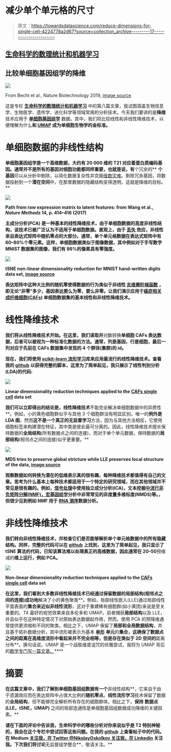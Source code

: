 # 减少单个单元格的尺寸

> 原文：<https://towardsdatascience.com/reduce-dimensions-for-single-cell-4224778a2d67?source=collection_archive---------17----------------------->

## [生命科学的数理统计和机器学习](https://towardsdatascience.com/tagged/stats-ml-life-sciences)

## 比较单细胞基因组学的降维

![](img/8667684c2a27144214f9066ae7096d92.png)

From Becht et al., Nature Biotechnology 2019, [image source](https://www.nature.com/articles/nbt.4314.pdf)

这是专栏 [**生命科学的数理统计和机器学习**](https://towardsdatascience.com/tagged/stats-ml-life-sciences?source=post_page---------------------------) 中的第八篇文章，我试图涵盖生物信息学、生物医学、遗传学、进化科学等领域常用的分析技术。今天我们要讲的是**降维**技术应用于 [**单细胞基因组学**](https://en.wikipedia.org/wiki/Single_cell_sequencing) 数据。其中，我们将比较线性和非线性降维技术，以便理解为什么[](https://en.wikipedia.org/wiki/T-distributed_stochastic_neighbor_embedding)**和 [**UMAP**](https://github.com/lmcinnes/umap) 成为单细胞生物学的金标准。**

# **单细胞数据的非线性结构**

**单细胞基因组学是一个高维数据，大约有 20 000 维的 T21 对应着蛋白质编码基因。通常并不是所有的基因对细胞功能都同样重要，也就是说，有**个冗余的** **个基因**可以从分析中剔除，以简化数据复杂性并克服[维数灾难](https://en.wikipedia.org/wiki/Curse_of_dimensionality)。剔除冗余基因，将数据投射到一个**潜在空间**中，在那里数据的隐藏结构变得透明，这就是降维的目标。**

**![](img/ad1e7646bf8ccb27ac394d5879d63f3a.png)**

**Path from raw expression matrix to latent features: from Wang et al., *Nature Methods* **14**, p. 414–416 (2017)**

****主成分分析(PCA)** 是一种基本的**线性降维**技术，由于单细胞数据的**高度非线性结构**，该技术已被广泛认为不适用于单细胞数据。直观上，由于 [**丢失**](https://academic.oup.com/bioinformatics/article/35/16/2865/5258099) 效应，非线性来自表达式矩阵中**随机零点**的大部分。通常，单个单元格数据在表达式矩阵中有**60–80%**个零元素。这样，单细胞数据类似于**图像数据**，其中例如对于手写数字 MNIST 数据集的图像，我们有 86%的像素具有零强度。**

**![](img/034eea5c42c7470375ebc2dfd9df44ac.png)**

**tSNE non-linear dimensionality reduction for MNIST hand-written digits data set, [image source](https://nlml.github.io/in-raw-numpy/in-raw-numpy-t-sne/)**

**表达矩阵中这种大比例的随机零使得数据的行为类似于非线性 [**亥维赛阶梯函数**](https://en.wikipedia.org/wiki/Heaviside_step_function) ，即无论“非零”多少，基因表达要么为零，要么非零。让我们演示应用于[癌症相关成纤维细胞(CAFs)](https://www.nature.com/articles/s41467-018-07582-3) 单细胞数据集的基本线性和非线性降维技术。**

# **线性降维技术**

**我们将从线性降维技术开始。在这里，我们读取并**对数转换**单细胞 CAFs 表达数据，后者可以被视为一种标准化数据的方法。通常，列是基因，行是细胞，最后一列对应于先前在 CAFs 数据集中发现的 **4 个群体**(集群)的 id。**

**现在，我们将使用 [scikit-learn 流形学习](https://scikit-learn.org/stable/modules/manifold.html)库来应用最流行的线性降维技术。查看我的 [github](https://github.com/NikolayOskolkov/DimReductSingleCell) 以获得完整的脚本，这里为了简单起见，我只展示了线性判别分析(LDA)的代码:**

**![](img/8401420175ebb1c21b4e4344ab0d819c.png)**

**Linear dimensionality reduction techniques applied to the [CAFs single cell](https://www.nature.com/articles/s41467-018-07582-3) data set**

**我们可以立即得出的结论是，线性降维技术**不能完全解决单细胞数据中的异质性**。例如，小的黄色细胞群似乎与其他 3 个细胞群没有明显区别。唯一的**例外是 LDA 图**，然而**这不是一个真正的无监督学习**方法，因为与其他方法相反，它使用细胞标签来构建潜在特征，其中类是彼此最可分离的。因此，线性降维技术擅长保持数据的**全局结构**(所有数据点之间的连接)，而对于单个单元数据，保持数据的**局部结构**(相邻点之间的连接)似乎更重要。**

**![](img/614b9eb15480a33dc5e3af0db2e753fb.png)**

**MDS tries to preserve global stricture while LLE preserves local structure of the data, [image source](https://jakevdp.github.io/PythonDataScienceHandbook/05.10-manifold-learning.html)**

**观察数据如何转换为潜在的低维表示真的很有趣，每种降维技术都值得有自己的文章。思考为什么基本上每种技术都适用于一个特定的研究领域，而在其他领域并不常见是很有趣的。例如，[信号处理](https://en.wikipedia.org/wiki/Signal_processing)中使用独立成分分析(ICA)，文本挖掘[中流行非负矩阵分解(NMF)，宏基因组学](https://en.wikipedia.org/wiki/Text_mining)分析中非常常见的非度量多维标度(NMDS)等。，但很少见到例如 NMF 用于 [RNA 测序](https://en.wikipedia.org/wiki/RNA-Seq)数据分析。**

# **非线性降维技术**

**我们转向非线性降维技术，并检查它们是否能够解析单个单元格数据中的所有隐藏结构。同样，完整的代码可以在 [github](https://github.com/NikolayOskolkov/DimReductSingleCell) 上找到，这里为了简单起见，我只显示了 tSNE 算法的代码，已知该算法难以处理真正的高维数据，因此通常在 20–50**预缩减的**维上运行，例如 PCA。**

**![](img/cdd2ad211dd61c2cea9953d4dd8aaa83.png)**

**Non-linear dimensionality reduction techniques applied to the [CAFs single cell](https://www.nature.com/articles/s41467-018-07582-3) data set**

**在这里，我们看到大多数非线性降维技术已经通过保留数据的局部结构(相邻点之间的连接)成功地**解决了小的黄色聚类**。例如，局部线性嵌入(LLE)通过局部线性平面表面的**集合来近似非线性流形**，这对于重建稀有细胞群(如小黄团)来说是至关重要的。T4 最好的视觉效果来自多伦多和 UMAP。前者捕获**局部结构**以及 LLE，并且似乎在这种特定情况下对原始表达数据起作用，然而，使用 PCA 的预降维通常提供更浓缩和不同的聚类。相比之下，UMAP 保留了**局部和全局数据结构**，并且基于拓扑数据分析，其中流形被表示为基本 [**单形**](https://en.wikipedia.org/wiki/Simplex) **单元**的**集合，这确保了数据点之间的距离在高维度流形中看起来并不完全相等，但是存在类似于 2D 空间的**距离分布**。换句话说，UMAP 是一个战胜维度诅咒的优雅尝试，我将为 UMAP 背后的[数学专门写一篇文章。](https://arxiv.org/abs/1802.03426)****

# **摘要**

**在这篇文章中，我们了解到单细胞基因组数据有一个**非线性结构**，它来自于由于遗漏效应而在表达矩阵中占很大比例的**随机零点**。**线性流形学习**技术保留了数据的**全局结构**，但不能够完全解析所有存在的细胞群体。相比之下，**保持** **数据点(LLE，tSNE，UMAP)** 之间的局部连通性是单细胞基因组数据成功降维的关键因素。**

**请在下面的评论中告诉我，生命科学中的哪些分析对你来说似乎是 T2 特别神秘的，我会在这个专栏中尝试回答这些问题。在我的 [github](https://github.com/NikolayOskolkov/DimReductSingleCell) 上查看帖子中的代码。在 Medium [关注我，在 Twitter @NikolayOskolkov 关注我，在 Linkedin](https://medium.com/u/8570b484f56c?source=post_page-----4224778a2d67--------------------------------) 关注我。下次我们将讨论**无监督组学整合**，敬请关注。**